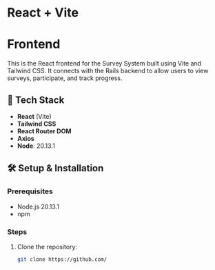 # React + Vite

# Frontend

This is the React frontend for the Survey System built using Vite and Tailwind CSS. It connects with the Rails backend to allow users to view surveys, participate, and track progress.

## 🧰 Tech Stack

- **React** (Vite)
- **Tailwind CSS**
- **React Router DOM**
- **Axios**
- **Node**: 20.13.1

## 🛠️ Setup & Installation

### Prerequisites

- Node.js 20.13.1
- npm

### Steps

1. Clone the repository:
   ```bash
   git clone https://github.com/

